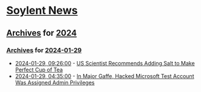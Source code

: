 # [Soylent News](../../../README.md)

## [Archives](../../index.md) for [2024](../index.md)

### [Archives](../../index.md) for [2024-01-29](index.md)

* [2024-01-29, 09:26:00](https://soylentnews.org/article.pl?sid=24/01/28/0713205&from=rss) - [US Scientist Recommends Adding Salt to Make Perfect Cup of Tea](https://soylentnews.org/article.pl?sid=24/01/28/0713205&from=rss)
* [2024-01-29, 04:35:00](https://soylentnews.org/article.pl?sid=24/01/28/0657210&from=rss) - [In Major Gaffe, Hacked Microsoft Test Account Was Assigned Admin Privileges](https://soylentnews.org/article.pl?sid=24/01/28/0657210&from=rss)
